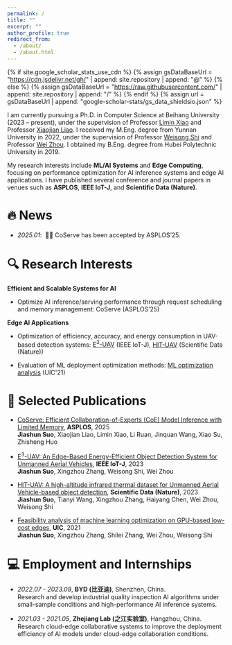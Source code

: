 ```yaml
---
permalink: /
title: ""
excerpt: ""
author_profile: true
redirect_from: 
  - /about/
  - /about.html
---
```


{% if site.google_scholar_stats_use_cdn %}
{% assign gsDataBaseUrl = "https://cdn.jsdelivr.net/gh/" | append: site.repository | append: "@" %}
{% else %}
{% assign gsDataBaseUrl = "https://raw.githubusercontent.com/" | append: site.repository | append: "/" %}
{% endif %}
{% assign url = gsDataBaseUrl | append: "google-scholar-stats/gs_data_shieldsio.json" %}

<span class='anchor' id='about-me'></span>

I am currently pursuing a Ph.D. in Computer Science at Beihang University (2023 – present), under the supervision of Professor [Limin Xiao](https://scse.buaa.edu.cn/info/1078/2653.htm) and Professor [Xiaojian Liao](https://liaoxiaojian.github.io/). 
I received my M.Eng. degree from Yunnan University in 2022, under the supervision of Professor [Weisong Shi](https://weisongshi.org/) and Professor [Wei Zhou](http://www.sei.ynu.edu.cn/info/1023/1106.htm). 
I obtained my B.Eng. degree from Hubei Polytechnic University in 2019.

My research interests include **ML/AI Systems** and **Edge Computing**, focusing on performance optimization for AI inference systems and edge AI applications. 
I have published several conference and journal papers in venues such as **ASPLOS**, **IEEE IoT-J**, and **Scientific Data (Nature)**.

# 🔥 News
- *2025.01*: &nbsp;🎉🎉 CoServe has been accepted by ASPLOS’25.

# 🔍 Research Interests
**Efficient and Scalable Systems for AI**  
- Optimize AI inference/serving performance through request scheduling and memory management: CoServe (ASPLOS’25)

**Edge AI Applications**  
- Optimization of efficiency, accuracy, and energy consumption in UAV-based detection systems: [E<sup>3</sup>-UAV](https://arxiv.org/pdf/2308.04774) (IEEE IoT-J), [HIT-UAV](https://doi.org/10.1038/s41597-023-02066-6) (Scientific Data (Nature))

- Evaluation of ML deployment optimization methods: [ML optimization analysis](https://doi.org/10.1109/SWC50871.2021.00022) (UIC'21)

# 📝 Selected Publications
- [CoServe: Efficient Collaboration-of-Experts (CoE) Model Inference with Limited Memory](https://suojiashun.github.io/), **ASPLOS**, 2025  
**Jiashun Suo**, Xiaojian Liao, Limin Xiao, Li Ruan, Jinquan Wang, Xiao Su, Zhisheng Huo

- [E<sup>3</sup>-UAV: An Edge-Based Energy-Efficient Object Detection System for Unmanned Aerial Vehicles](https://arxiv.org/pdf/2308.04774), **IEEE IoT-J**, 2023  
**Jiashun Suo**, Xingzhou Zhang, Weisong Shi, Wei Zhou

- [HIT-UAV: A high-altitude infrared thermal dataset for Unmanned Aerial Vehicle-based object detection](https://doi.org/10.1038/s41597-023-02066-6), **Scientific Data (Nature)**, 2023  
**Jiashun Suo**, Tianyi Wang, Xingzhou Zhang, Haiyang Chen, Wei Zhou, Weisong Shi

- [Feasibility analysis of machine learning optimization on GPU-based low-cost edges](https://doi.org/10.1109/SWC50871.2021.00022), **UIC**, 2021  
**Jiashun Suo**, Xingzhou Zhang, Shilei Zhang, Wei Zhou, Weisong Shi

# 💻 Employment and Internships
- *2022.07 - 2023.08*, **BYD (比亚迪)**, Shenzhen, China.  
Research and develop industrial quality inspection AI algorithms under small-sample conditions and high-performance AI inference systems.

- *2021.03 - 2021.05*, **Zhejiang Lab (之江实验室)**, Hangzhou, China.  
Research cloud-edge collaborative systems to improve the deployment efficiency of AI models under cloud-edge collaboration conditions.
